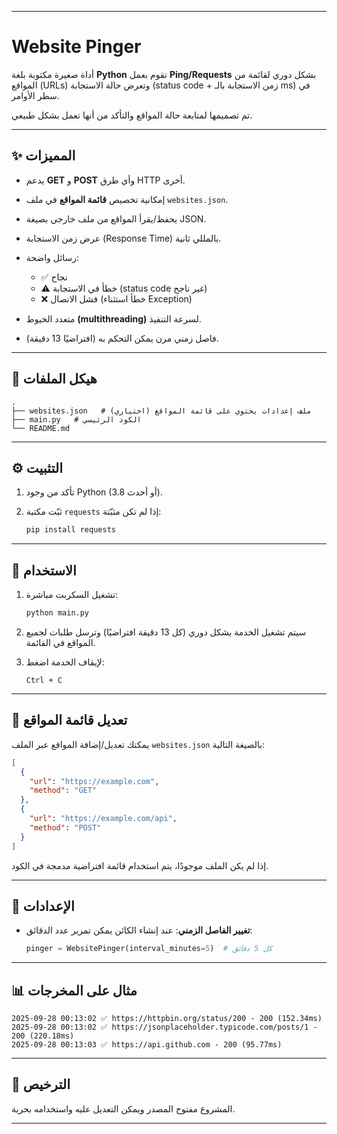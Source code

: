 

---

# Website Pinger

أداة صغيرة مكتوبة بلغة **Python** تقوم بعمل **Ping/Requests** بشكل دوري لقائمة من المواقع (URLs) وتعرض حالة الاستجابة (status code + زمن الاستجابة بالـ ms) في سطر الأوامر.

تم تصميمها لمتابعة حالة المواقع والتأكد من أنها تعمل بشكل طبيعي.

---

## ✨ المميزات

* يدعم **GET** و **POST** وأي طرق HTTP أخرى.
* إمكانية تخصيص **قائمة المواقع** في ملف `websites.json`.
* يحفظ/يقرأ المواقع من ملف خارجي بصيغة JSON.
* عرض زمن الاستجابة (Response Time) بالمللي ثانية.
* رسائل واضحة:

  * ✅ نجاح
  * ⚠️ خطأ في الاستجابة (status code غير ناجح)
  * ❌ فشل الاتصال (خطأ استثناء Exception)
* متعدد الخيوط **(multithreading)** لسرعة التنفيذ.
* فاصل زمني مرن يمكن التحكم به (افتراضيًا 13 دقيقة).

---

## 📂 هيكل الملفات

```
.
├── websites.json   # ملف إعدادات يحتوي على قائمة المواقع (اختياري)
├── main.py   # الكود الرئيسي
└── README.md
```

---

## ⚙️ التثبيت

1. تأكد من وجود Python (3.8 أو أحدث).
2. ثبّت مكتبة `requests` إذا لم تكن مثبّتة:

   ```bash
   pip install requests
   ```

---

## 🚀 الاستخدام

1. تشغيل السكربت مباشرة:

   ```bash
   python main.py
   ```

2. سيتم تشغيل الخدمة بشكل دوري (كل 13 دقيقة افتراضيًا) وترسل طلبات لجميع المواقع في القائمة.

3. لإيقاف الخدمة اضغط:

   ```
   Ctrl + C
   ```

---

## 📝 تعديل قائمة المواقع

يمكنك تعديل/إضافة المواقع عبر الملف `websites.json` بالصيغة التالية:

```json
[
  {
    "url": "https://example.com",
    "method": "GET"
  },
  {
    "url": "https://example.com/api",
    "method": "POST"
  }
]
```

إذا لم يكن الملف موجودًا، يتم استخدام قائمة افتراضية مدمجة في الكود.

---

## 🔧 الإعدادات

* **تغيير الفاصل الزمني**:
  عند إنشاء الكائن يمكن تمرير عدد الدقائق:

  ```python
  pinger = WebsitePinger(interval_minutes=5)  # كل 5 دقائق
  ```

---

## 📊 مثال على المخرجات

```
2025-09-28 00:13:02 ✅ https://httpbin.org/status/200 - 200 (152.34ms)
2025-09-28 00:13:02 ✅ https://jsonplaceholder.typicode.com/posts/1 - 200 (220.18ms)
2025-09-28 00:13:03 ✅ https://api.github.com - 200 (95.77ms)
```

---

## 📄 الترخيص

المشروع مفتوح المصدر ويمكن التعديل عليه واستخدامه بحرية.

---

